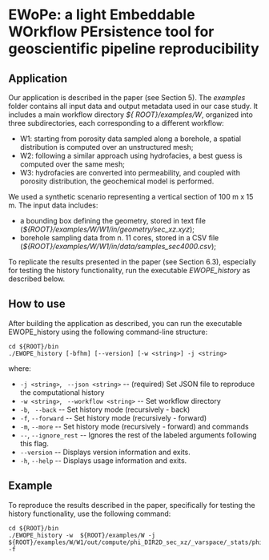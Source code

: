 # EWoPe: a light Embeddable WOrkflow PErsistence tool for geoscientific pipeline reproducibility

## Application
Our application is described in the paper (see Section 5). 
The _examples_ folder contains all input data and output metadata used in our case study. It includes a main workflow directory _${ ROOT}/examples/W_, organized into three subdirectories, each corresponding to a different workflow:
- W1: starting from porosity data sampled along a borehole, a spatial distribution is computed over an unstructured mesh;
- W2: following a similar approach using hydrofacies, a best guess is computed over the same mesh;
- W3: hydrofacies are converted into permeability, and coupled with porosity distribution, the geochemical model is performed.

We used a synthetic scenario representing a vertical section of 100 m x 15 m. The input data includes:
- a bounding box defining the geometry, stored in text file (_${ROOT}/examples/W/W1/in/geometry/sec\_xz.xyz_);
- borehole sampling data from n. 11 cores, stored in a CSV file (_${ROOT}/examples/W/W1/in/data/samples\_sec4000.csv_);

To replicate the results presented in the paper (see Section 6.3), especially for testing the history functionality, run the executable _EWOPE_history_ as described below.

## How to use
After building the application as described, you can run the executable EWOPE_history using the following command-line structure:

```
cd ${ROOT}/bin
./EWOPE_history [-bfhm] [--version] [-w <string>] -j <string>
```

where:
- `-j <string>`, ` --json <string>` --  (required) Set JSON file to reproduce the computational history
- `-w <string>`, ` --workflow <string>` -- Set workflow directory
- `-b`, ` --back` -- Set history mode (recursively - back)
- `-f`,  `--forward` -- Set history mode (recursively - forward)
-  `-m`,  `--more` -- Set history mode (recursively - forward) and commands
-  `--`,  `--ignore_rest` -- Ignores the rest of the labeled arguments following this flag.
-  `--version` -- Displays version information and exits.
- `-h`,  `--help` -- Displays usage information and exits.

## Example
To reproduce the results described in the paper, specifically for testing the history functionality, use the following command:

```
cd ${ROOT}/bin
./EWOPE_history -w  ${ROOT}/examples/W -j ${ROOT}/examples/W/W1/out/compute/phi_DIR2D_sec_xz/_varspace/_stats/phi_mean.json -f
```
